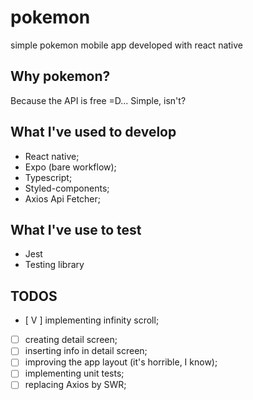 # pokemon
simple pokemon mobile app developed with react native 

## Why pokemon?
Because the API is free =D... Simple, isn't?

## What I've used to develop
- React native;
- Expo (bare workflow);
- Typescript;
- Styled-components;
- Axios Api Fetcher;

## What I've use to test
- Jest
- Testing library


## TODOS
- [ V ] implementing infinity scroll;
- [  ] creating detail screen;
- [  ] inserting info in detail screen;
- [  ] improving the app layout (it's horrible, I know);
- [  ] implementing unit tests;
- [  ] replacing Axios by SWR;